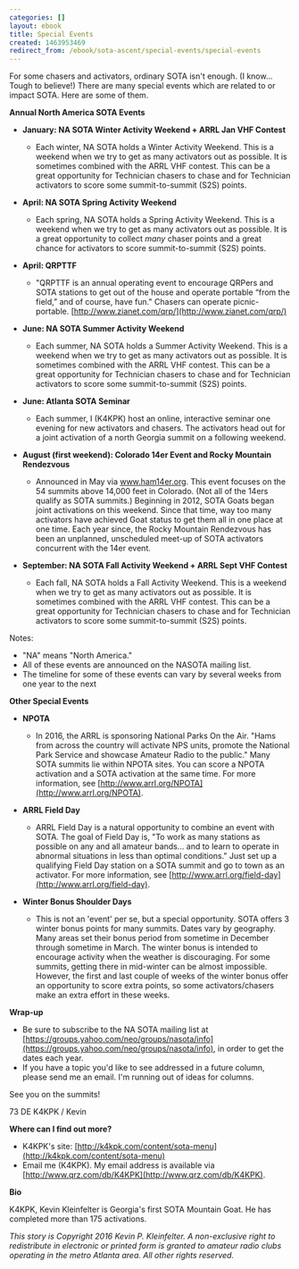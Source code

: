 ```yaml
---
categories: []
layout: ebook
title: Special Events
created: 1463953469
redirect_from: /ebook/sota-ascent/special-events/special-events
---
```

For some chasers and activators, ordinary SOTA isn't enough.  (I know... Tough to believe!)  There are many special events which are related to or impact SOTA.  Here are some of them.

**Annual North America SOTA Events**

* **January: NA SOTA Winter Activity Weekend + ARRL Jan VHF Contest**
    * Each winter, NA SOTA holds a Winter Activity Weekend. This is a weekend when we try to get as many activators out as possible.  It is sometimes combined with the ARRL VHF contest.  This can be a great opportunity for Technician chasers to chase and for Technician activators to score some summit-to-summit (S2S) points.

* **April: NA SOTA Spring Activity Weekend**
    * Each spring, NA SOTA holds a Spring Activity Weekend.  This is a weekend when we try to get as many activators out as possible.  It is a great opportunity to collect *many* chaser points and a great chance for activators to score summit-to-summit (S2S) points.
    
* **April: QRPTTF**
    * "QRPTTF is an annual operating event to encourage QRPers and SOTA stations to get out of the house and operate portable “from the field,” and of course, have fun." Chasers can operate picnic-portable. [http://www.zianet.com/qrp/](http://www.zianet.com/qrp/)
     
* **June: NA SOTA Summer Activity Weekend**
    * Each summer, NA SOTA holds a Summer Activity Weekend.  This is a weekend when we try to get as many activators out as possible.  It is sometimes combined with the ARRL VHF contest.  This can be a great opportunity for Technician chasers to chase and for Technician activators to score some summit-to-summit (S2S) points.

* **June: Atlanta SOTA Seminar**
    * Each summer, I (K4KPK) host an online, interactive seminar one evening for new activators and chasers.  The activators head out for a joint activation of a north Georgia summit on a following weekend.
 
* **August (first weekend):  Colorado 14er Event and Rocky Mountain Rendezvous**
    * Announced in May via www.ham14er.org.  This event focuses on the 54 summits above 14,000 feet in Colorado.  (Not all of the 14ers qualify as SOTA summits.)  Beginning in 2012, SOTA Goats began joint activations on this weekend.   Since that time, way too many activators have achieved Goat status to get them all in one place at one time.  Each year since, the Rocky Mountain Rendezvous has been an unplanned, unscheduled meet-up of SOTA activators concurrent with the 14er event.
    
* **September: NA SOTA Fall Activity Weekend + ARRL Sept VHF Contest**
    * Each fall, NA SOTA holds a Fall Activity Weekend.  This is a weekend when we try to get as many activators out as possible.  It is sometimes combined with the ARRL VHF contest.  This can be a great opportunity for Technician chasers to chase and for Technician activators to score some summit-to-summit (S2S) points.

Notes: 

* "NA" means "North America."
* All of these events are announced on the NASOTA mailing list.
* The timeline for some of these events can vary by several weeks from one year to the next

**Other Special Events**

* **NPOTA**   
    * In 2016, the ARRL is sponsoring National Parks On the Air.  "Hams from across the country will activate NPS units, promote the National Park Service and showcase Amateur Radio to the public."  Many SOTA summits lie within NPOTA sites.  You can score a NPOTA activation and a SOTA activation at the same time.  For more information, see [http://www.arrl.org/NPOTA](http://www.arrl.org/NPOTA).

* **ARRL Field Day**
    * ARRL Field Day is a natural opportunity to combine an event with SOTA.  The goal of Field Day is, "To work as many stations as possible on any and all amateur bands... and to learn to operate in abnormal situations in less than optimal conditions."  Just set up a qualifying Field Day station on a SOTA summit and go to town as an activator.  For more information, see [http://www.arrl.org/field-day](http://www.arrl.org/field-day).
    
* **Winter Bonus Shoulder Days**
    * This is not an 'event' per se, but a special opportunity.  SOTA offers 3 winter bonus points for many summits.  Dates vary by geography.  Many areas set their bonus period from sometime in December through sometime in March.  The winter bonus is intended to encourage activity when the weather is discouraging.  For some summits, getting there in mid-winter can be almost impossible.  However, the first and last couple of weeks of the winter bonus offer an opportunity to score extra points, so some activators/chasers make an extra effort in these weeks.
    

**Wrap-up**

* Be sure to subscribe to the NA SOTA mailing list  at [https://groups.yahoo.com/neo/groups/nasota/info](https://groups.yahoo.com/neo/groups/nasota/info), in order to get the dates each year.
* If you have a topic you'd like to see addressed in a future column, please send me an email.  I'm running out of ideas for columns.

See you on the summits!

73 DE K4KPK / Kevin

__Where can I find out more?__

* K4KPK's site: [http://k4kpk.com/content/sota-menu](http://k4kpk.com/content/sota-menu)
* Email me (K4KPK).  My email address is available via [http://www.qrz.com/db/K4KPK](http://www.qrz.com/db/K4KPK).

__Bio__

K4KPK, Kevin Kleinfelter is Georgia's first SOTA Mountain Goat.  He has completed more than 175 activations.

*This story is Copyright 2016 Kevin P. Kleinfelter.  A non-exclusive right to redistribute in electronic or printed form is granted to amateur radio clubs operating in the metro Atlanta area.  All other rights reserved.*
